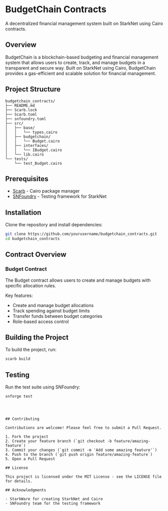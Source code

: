 # BudgetChain Contracts

A decentralized financial management system built on StarkNet using Cairo contracts.

## Overview

BudgetChain is a blockchain-based budgeting and financial management system that allows users to create, track, and manage budgets in a transparent and secure way. Built on StarkNet using Cairo, BudgetChain provides a gas-efficient and scalable solution for financial management.

## Project Structure

```
budgetchain_contracts/
├── README.md
├── Scarb.lock
├── Scarb.toml
├── snfoundry.toml
├── src/
│   ├── base/
│   │   └── types.cairo
│   ├── budgetchain/
│   │   └── Budget.cairo
│   ├── interfaces/
│   │   └── IBudget.cairo
│   └── lib.cairo
└── tests/
    └── test_Budget.cairo
```

## Prerequisites

- [Scarb](https://docs.swmansion.com/scarb/) - Cairo package manager
- [SNFoundry](https://github.com/foundry-rs/starknet-foundry) - Testing framework for StarkNet

## Installation

Clone the repository and install dependencies:

```bash
git clone https://github.com/yourusername/budgetchain_contracts.git
cd budgetchain_contracts
```

## Contract Overview

### Budget Contract

The Budget contract allows users to create and manage budgets with specific allocation rules.

Key features:
- Create and manage budget allocations
- Track spending against budget limits
- Transfer funds between budget categories
- Role-based access control

## Building the Project

To build the project, run:

```bash
scarb build
```

## Testing

Run the test suite using SNFoundry:

```bash
snforge test
```

```



## Contributing

Contributions are welcome! Please feel free to submit a Pull Request.

1. Fork the project
2. Create your feature branch (`git checkout -b feature/amazing-feature`)
3. Commit your changes (`git commit -m 'Add some amazing feature'`)
4. Push to the branch (`git push origin feature/amazing-feature`)
5. Open a Pull Request

## License

This project is licensed under the MIT License - see the LICENSE file for details.

## Acknowledgments

- StarkWare for creating StarkNet and Cairo
- SNFoundry team for the testing framework